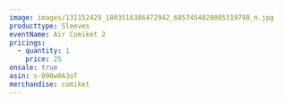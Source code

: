 ```yaml
---
image: images/131152429_1803516386472942_6857454028005319798_n.jpg
producttype: Sleeves
eventName: Air Comiket 2
pricings:
  - quantity: 1
    price: 25
onsale: true
asin: s-090w0A3oT
merchandise: comiket
---
```

